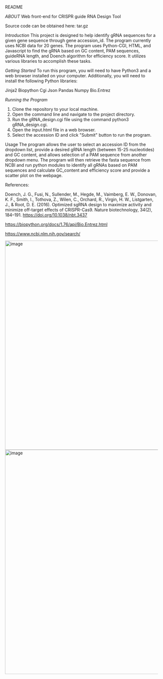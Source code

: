 README

*ABOUT*
Web front-end for CRISPR guide RNA Design Tool

Source code can be obtained here:
tar.gz

*Introduction*
This project is designed to help identify gRNA sequences for a given gene sequence through gene accession_id. The program currently uses NCBI data for 20 genes. The program uses Python-CGI, HTML, and Javascript to find the gRNA based on GC content, PAM sequences, guideRNA length, and Doench algorithm for efficiency score. It utilizes various libraries to accomplish these tasks.

*Getting Started*
To run this program, you will need to have Python3 and a web browser installed on your computer. Additionally, you will need to install the following Python libraries:

Jinja2
Biopython
Cgi
Json
Pandas 
Numpy
Bio.Entrez


*Running the Program*
1. Clone the repository to your local machine.
2. Open the command line and navigate to the project directory.
3. Run the gRNA_design.cgi file using the command python3 gRNA_design.cgi.
4. Open the input.html file in a web browser.
5. Select the accession ID and click "Submit" button to run the program.

Usage
The program allows the user to select an accession ID from the dropdown list, provide a desired gRNA length (between 15-25 nucleotides) and GC content, and allows selection of a PAM sequence from another dropdown menu. The program will then retrieve the fasta sequence from NCBI and run python modules to identify all gRNAs based on PAM sequences and calculate GC_content and efficiency score and provide a scatter plot on the webpage.


References:

Doench, J. G., Fusi, N., Sullender, M., Hegde, M., Vaimberg, E. W., Donovan, K. F., Smith, I., Tothova, Z., Wilen, C., Orchard, R., Virgin, H. W., Listgarten, J., & Root, D. E. (2016). Optimized sgRNA design to maximize activity and minimize off-target effects of CRISPR-Cas9. Nature biotechnology, 34(2), 184–191. https://doi.org/10.1038/nbt.3437

https://biopython.org/docs/1.76/api/Bio.Entrez.html

https://www.ncbi.nlm.nih.gov/search/

<img width="688" alt="image" src="https://github.com/user-attachments/assets/88611949-cd7a-4b45-82e1-405cc4d20877">
<img width="738" alt="image" src="https://github.com/user-attachments/assets/3a482a1c-3294-4769-8535-23f867838141">

